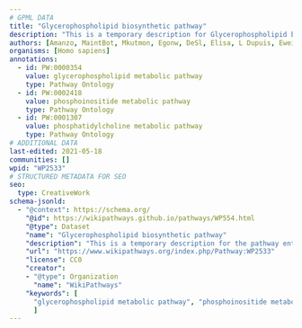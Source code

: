 ```yaml
---
# GPML DATA
title: "Glycerophospholipid biosynthetic pathway"
description: "This is a temporary description for Glycerophospholipid biosynthetic pathway"
authors: [Amanzo, MaintBot, Mkutmon, Egonw, DeSl, Elisa, L Dupuis, Eweitz]
organisms: [Homo sapiens]
annotations:
  - id: PW:0000354
    value: glycerophospholipid metabolic pathway
    type: Pathway Ontology
  - id: PW:0002418
    value: phosphoinositide metabolic pathway
    type: Pathway Ontology
  - id: PW:0001307
    value: phosphatidylcholine metabolic pathway
    type: Pathway Ontology
# ADDITIONAL DATA
last-edited: 2021-05-18
communities: []
wpid: "WP2533"
# STRUCTURED METADATA FOR SEO
seo:
  type: CreativeWork
schema-jsonld:
  - "@context": https://schema.org/
    "@id": https://wikipathways.github.io/pathways/WP554.html
    "@type": Dataset
    "name": "Glycerophospholipid biosynthetic pathway"
    "description": "This is a temporary description for the pathway entitled: Glycerophospholipid biosynthetic pathway"
    "url": "https://www.wikipathways.org/index.php/Pathway:WP2533"
    "license": CC0
    "creator":
    - "@type": Organization
      "name": "WikiPathways"
    "keywords": [
      "glycerophospholipid metabolic pathway", "phosphoinositide metabolic pathway", "phosphatidylcholine metabolic pathway",
      ]
---
```

